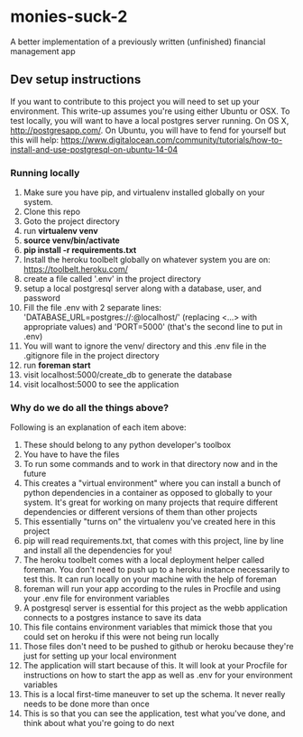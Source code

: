 monies-suck-2
=============

A better implementation of a previously written (unfinished) financial management app

## Dev setup instructions
If you want to contribute to this project you will need to set up your environment. This write-up assumes you're using either Ubuntu or OSX. To test locally, you will want to have a local postgres server running. On OS X, http://postgresapp.com/. On Ubuntu, you will have to fend for yourself but this will help: https://www.digitalocean.com/community/tutorials/how-to-install-and-use-postgresql-on-ubuntu-14-04 

### Running locally
1. Make sure you have pip, and virtualenv installed globally on your system.
2. Clone this repo
3. Goto the project directory
4. run **virtualenv venv**
5. **source venv/bin/activate**
6. **pip install -r requirements.txt**
7. Install the heroku toolbelt globally on whatever system you are on: https://toolbelt.heroku.com/
8. create a file called '.env' in the project directory
9. setup a local postgresql server along with a database, user, and password
10. Fill the file .env with 2 separate lines: 'DATABASE_URL=postgres://<dbpassword>:<dbuser>@localhost/<dbname>' (replacing <...> with appropriate values) and 'PORT=5000' (that's the second line to put in .env)
11. You will want to ignore the venv/ directory and this .env file in the .gitignore file in the project directory
12. run **foreman start**
13. visit localhost:5000/create_db to generate the database
14. visit localhost:5000 to see the application

### Why do we do all the things above?

Following is an explanation of each item above:

1. These should belong to any python developer's toolbox
2. You have to have the files
3. To run some commands and to work in that directory now and in the future
4. This creates a "virtual environment" where you can install a bunch of python dependencies in a container as opposed to globally to your system. It's great for working on many projects that require different dependencies or different versions of them than other projects
5. This essentially "turns on" the virtualenv you've created here in this project
6. pip will read requirements.txt, that comes with this project, line by line and install all the dependencies for you!
7. The heroku toolbelt comes with a local deployment helper called foreman. You don't need to push up to a heroku instance necessarily to test this. It can run locally on your machine with the help of foreman
8. foreman will run your app according to the rules in Procfile and using your .env file for environment variables
9. A postgresql server is essential for this project as the webb application connects to a postgres instance to save its data
10. This file contains environment variables that mimick those that you could set on heroku if this were not being run locally
11. Those files don't need to be pushed to github or heroku because they're just for setting up your local environment
12. The application will start because of this. It will look at your Procfile for instructions on how to start the app as well as .env for your environment variables
13. This is a local first-time maneuver to set up the schema. It never really needs to be done more than once
14. This is so that you can see the application, test what you've done, and think about what you're going to do next
